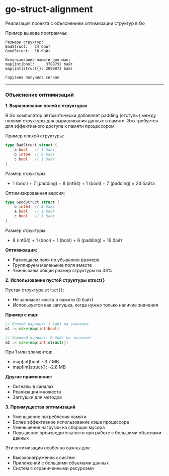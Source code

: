 # go-struct-alignment

Реализация проекта с объяснением оптимизации структур в Go

Пример вывода программы:
```
Размеры структур:
BadStruct:   24 байт
GoodStruct:  16 байт

Использование памяти для мап:
map[int]bool:     3788792 байт
map[int]struct{}: 2898872 байт

Горутина получила сигнал
```

---

### Объяснение оптимизаций

**1. Выравнивание полей в структурах**

В Go компилятор автоматически добавляет padding (отступы) между полями структуры для выравнивания данных в памяти. Это требуется для эффективного доступа к памяти процессором.

Пример плохой структуры:
```go
type BadStruct struct {
	a bool   // 1 байт
	b int64  // 8 байт
	c bool   // 1 байт
}
```
Размер структуры:
- 1 (bool) + 7 (padding) + 8 (int64) + 1 (bool) + 7 (padding) = 24 байта

Оптимизированная версия:
```go
type GoodStruct struct {
	b int64  // 8 байт
	a bool   // 1 байт
	c bool   // 1 байт
}
```
Размер структуры:
- 8 (int64) + 1 (bool) + 1 (bool) + 6 (padding) = 16 байт

**Оптимизация:**
- Размещаем поля по убыванию размера
- Группируем маленькие поля вместе
- Уменьшаем общий размер структуры на 33%

**2. Использование пустой структуры struct{}**

Пустая структура `struct{}`:
- Не занимает места в памяти (0 байт)
- Используется как заглушка, когда нужно только наличие значения

**Пример с map:**
```go
// Плохой вариант: 1 байт на значение
m1 := make(map[int]bool) 

// Хороший вариант: 0 байт на значение
m2 := make(map[int]struct{})
```
При 1 млн элементов:
- map[int]bool: ~3.7 MB
- map[int]struct{}: ~2.8 MB

**Другие применения:**
- Сигналы в каналах
- Реализация множеств
- Заглушки для методов

**3. Преимущества оптимизаций**
- Уменьшение потребления памяти
- Более эффективное использование кэша процессора
- Уменьшение нагрузки на сборщик мусора
- Повышение производительности при работе с большими объемами данных

Эти оптимизации особенно важны для:
- Высоконагруженных систем
- Приложений с большими объемами данных
- Систем с ограниченными ресурсами
